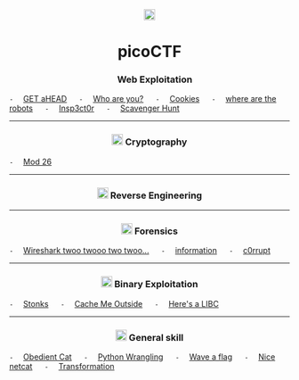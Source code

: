 
<div align='center'>
<img src='https://user-images.githubusercontent.com/83420725/178527568-5594b4c0-38aa-4463-91e1-f4d171dd531c.png' wight=20 height=20>
<h1> picoCTF </h1>
</div>




<h3 align="center">  <img src='https://user-images.githubusercontent.com/83420725/178528417-a32a8c02-361d-4882-b39f-955c8f2540e4.png' wight=15 height=15> Web Exploitation </h3> 

` - `&emsp; [GET aHEAD](https://github.com/qphong0612/Write-up/tree/main/picoCTF/GET%20aHEAD) &emsp;
` - `&emsp; [Who are you?](https://github.com/qphong0612/Write-up/tree/main/picoCTF/Who%20are%20you%3F) &emsp;
` - `&emsp; [Cookies](https://github.com/qphong0612/Write-up/tree/main/picoCTF/Cookies) &emsp;
` - `&emsp; [where are the robots](https://github.com/qphong0612/Write-up/tree/main/picoCTF/where%20are%20the%20robots) &emsp;
` - `&emsp; [Insp3ct0r](https://github.com/qphong0612/Write-up/tree/main/picoCTF/Insp3ct0r) &emsp;
` - `&emsp; [Scavenger Hunt](https://github.com/qphong0612/Write-up/tree/main/picoCTF/Scavenger%20Hunt) &emsp;


___ 
<h3 align='center'> <img src='https://user-images.githubusercontent.com/83420725/178529843-8b588e8b-4e51-4fb6-8aec-c49f59622426.png' wight=20 height=20> Cryptography </h3>

` - `&emsp; [Mod 26](https://github.com/qphong0612/Write-up/tree/main/picoCTF/Mod%2026) <br>

___ 
<h3 align='center'> <img src='https://user-images.githubusercontent.com/83420725/178529930-17139b00-7523-4708-ae0f-cceed030b7bc.png' wight=20 height=20> Reverse Engineering </h3>



___ 
<h3 align='center'> <img src='https://user-images.githubusercontent.com/83420725/178532010-d1c6a006-0a53-4806-a128-c7265ebb8dd6.png' wight=20 height=20> Forensics </h3>

` - `&emsp; [Wireshark twoo twooo two twoo...]() &emsp;
` - `&emsp; [information]() &emsp;
` - `&emsp; [c0rrupt]() &emsp;

___ 
<h3 align='center'> <img src='https://user-images.githubusercontent.com/83420725/178532025-f83443c3-5ffd-4524-89c5-3351c3eeae5b.png' wight=20 height=20> Binary Exploitation </h3>

` - `&emsp; [Stonks]() &emsp;
` - `&emsp; [Cache Me Outside]() &emsp;
` - `&emsp; [Here's a LIBC](https://github.com/qphong0612/Write-up/tree/main/picoCTF/Here's%20a%20LIBC) &emsp;
___ 
<h3 align='center'> <img src='https://user-images.githubusercontent.com/83420725/178532068-59bd4826-aa2d-4224-a91b-530b8d6ecc8f.png' wight=20 height=20> General skill </h3>

` - `&emsp; [Obedient Cat](https://github.com/qphong0612/Write-up/tree/main/picoCTF/Obedient%20Cat) &emsp;
` - `&emsp; [Python Wrangling](https://github.com/qphong0612/Write-up/tree/main/picoCTF/Python%20Wrangling) &emsp;
` - `&emsp; [Wave a flag]() &emsp;
` - `&emsp; [Nice netcat](https://github.com/qphong0612/Write-up/tree/main/picoCTF/Nice%20netcat) &emsp;
` - `&emsp; [Transformation]() &emsp;









